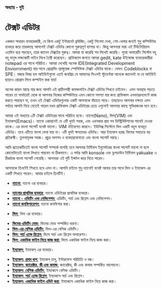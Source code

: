 ### অধ্যায় - দুই ###

# টেক্সট এডিটর #

একজন সাধারন ব্যবহারকারী, যে কিনা একটু ইন্টারনেট ব্রাউজিং, একটু সিনেমা দেখা, গেম খেলার জন্যই শুধু কম্পিউটার ব্যবহার করে তারকাছে আসলেই টেক্সট এডিটর কোনো গুরুত্বপূর্ণ ব্যাপার না। কিন্তু আপনারা যারা এই টিউটোরিয়াল এতদিন ধরে পড়ছেন, তারা জানেন টেক্সটের গুরুত্ব। আমরা যা করেছি সব লিখেই করেছি। পুরো অপারেটিং সিস্টেম বহু বহু মানুষ লক্ষকোটি লাইন লিখে তৈরী করেছেন। গ্রাফিক্যাল জগতে আমরা gedit, kate উইন্ডোজ ব্যবহারকারীরা notepad এর সাথে পরিচিত। আমরা দেখেছি অনেক IDE(Integrated Development Enviornment) যার সাথে প্রোগ্রামিং ল্যাঙ্গুয়েজ স্পেসিফিক টেক্সট এডিটর থাকে। যেমন: Codeblocks বা SPE। মজার বিষয় হল আইডিইগুলো এতই জনপ্রিয় যে আমাদের সিএসই স্টুডেন্টরা অনেকে জানেনই না যে আইডিই ছাড়াও প্রোগ্রাম লিখে কম্পাইল করা যায়!

অনেক কারন আছে যার জন্য আপনি এই প্রাচীনপন্থী কমান্ডলাইন টেক্সট এডিটর শিখতে চাইবেন। এমন অবস্থায় পড়তে পারেন তা সার্ভারেই হোক বা আপনার নিজের কম্পিউটারে এমন কোনো সমস্যা যার জন্য গ্রাফিকাল এনভায়রনমেন্টে কাজ করতে পারছেন না, তখন এই টেক্সট এডিটরগুলোর একটি আপনাকে বাঁচাতে পারে। তাছাড়াও আপনার দক্ষতা এমন পর্যায়ে আপনি নিয়ে যেতেই পারেন যখন গ্রাফিকাল টেক্সট এডিটরের চেয়ে এগুলোই আপনার কাছে সুবিধাজনক মনে হবে।

আমরা এই অধ্যায়ে ৩টি টেক্সট এডিটরের সাথে পরিচিত হবো। ন্যানো(Nano), ভিম(VIM) এবং ইম্যাকস(Emacs)। ন্যানো একারনেই যে এটি খুবই সহজ, এবং এখনকার প্রায় সব ডিস্ট্রিবিউশনের সাথেই দেওয়া থাকে। এর বাংলা সাপোর্ট যথেষ্ট ভালো। VIM ঐতিহ্যগত কারনে। ইউনিক্স সিস্টেমে ভিম একটি বহুল ব্যবহৃত এডিটর। তবে এটিতে বাংলা লেখা যায় না। এটি খুবই ক্ষমতাধর এডিটর। আর ইম্যাকস হচ্ছে ভিমের সবচেয়ে বড় প্রতিদ্বন্দ্বী। তুলনামূলক সহজ। প্রচুর অপশন ও ব্যবহারযোগ্যতা এবং বাংলা সাপোর্ট আছে।

আমি প্রত্যেকটিতেই বাংলা সাপোর্ট সম্পর্কে বলেছি তবে আপনার টার্মিনাল ইমুলেটরের বাংলা সাপোর্ট ভালো না হলে কোনোটাতেই বাংলা লিখতে পারবেন না ঠিকভাবে। এ পর্যন্ত আমি konsole এবং ড্রপডাউন টার্মিনাল yakuake এ ঠিকঠাক বাংলা সাপোর্ট পেয়েছি। আপনারা এই দুটি ইন্সটল করে নিতে পারেন।

আপনাকে তিনটেই শিখতে হবে এমন না। আপনি চাইলে শুধু ন্যানোই যথেষ্ট আবার তার সাথে ভিম ও ইম্যাকস এর একটি শিখতে পারেন। আবার চাইলে তিনটিই।

*  [**ন্যানো**:](3.2.1.0.nano.md) ন্যানো এর ব্যবহার।
  - [**ন্যানোর প্রাথমিক ব্যবহার**:](3.2.1.1.nano-basic.md) ন্যানো এডিটরের প্রাথমিক ব্যবহার।
  - [**ন্যানো - এডিটিং এবং নেভিগেশন**:](3.2.1.2.nano-editnavigate.md) এডিটিং, সার্চ এবং রিপ্লেস এবং নেভিগেশন।
  - [**ন্যানো কনফিগারেশন**:](3.2.1.3.nano-configuration.md) ন্যানো কনফিগার করা।
*  [**ভিম**:](3.2.2.0.vim.md) ভিম এর ব্যবহার।
  - [**ভিমের এডিটিং মোড**:](3.2.2.1.vim-editing-mode.md) ভিমের মোড সম্পর্কিত ধারণা।
  - [**ভিম-এর বেসিক এডিটিং**:](3.2.2.2.vim-basic-editing.md) ভিম-এর বেসিক এডিটিং।
  - [**ভিম: সার্চ এ্যান্ড রিপ্লেস**:](3.2.2.3.vim-search-and-replace.md) ভিমে সার্চ এবং রিপ্লেস অপারেশন।
  - [**ভিম: একাধিক ফাইল নিয়ে কাজ করা**:](3.2.2.4.vim-editing-multiple-files.md) ভিমে একাধিক ফাইল নিয়ে কাজ করা।
*  [**ইম্যাকস্**:](3.2.3.0.emacs.md) ইম্যাকস্ এর ব্যবহার।
  -  [**ইম্যাকস্: প্রথম ধাপ**:](3.2.3.1.emacs-first-step.md) ইম্যাকস্ চালু, ইন্টারফেস পরিচিতি ও বন্ধ।
  -  [**ইম্যাকস্: ক্যারেক্টার, কী এবং কমান্ড**:](3.2.3.2.emacs-keys-and-command.md) ক্যারেক্টার, কী এবং কমান্ড সম্পর্কিত আলোচনা।
  -  [**ইম্যাকস্: বেসিক এডিটিং**:](3.2.3.3.emacs-basic-editing.md) ইম্যাকসে বেসিক এডিটিং।
  -  [**ইম্যাকস্: সার্চ এ্যান্ড রিপ্লেস**:](3.2.3.4.emacs-search-and-replace.md) ইম্যাকসে সার্চ এবং রিপ্লেস।
  -  [**ইম্যাকস্: একাধিক ফাইল এডিট করা**:](3.2.3.5.emacs-editing-multiple-files.md) ইম্যাকসে একাধিক ফাইল নিয়ে কাজ করা।